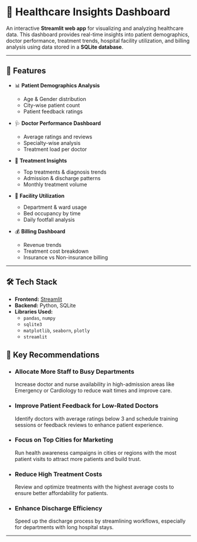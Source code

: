# 🏥 Healthcare Insights Dashboard

An interactive **Streamlit web app** for visualizing and analyzing healthcare data. This dashboard provides real-time insights into patient demographics, doctor performance, treatment trends, hospital facility utilization, and billing analysis using data stored in a **SQLite database**.

---

## 🚀 Features

- 📊 **Patient Demographics Analysis**
  - Age & Gender distribution
  - City-wise patient count
  - Patient feedback ratings

- 🩺 **Doctor Performance Dashboard**
  - Average ratings and reviews
  - Specialty-wise analysis
  - Treatment load per doctor

- 💉 **Treatment Insights**
  - Top treatments & diagnosis trends
  - Admission & discharge patterns
  - Monthly treatment volume

- 🏨 **Facility Utilization**
  - Department & ward usage
  - Bed occupancy by time
  - Daily footfall analysis

- 💰 **Billing Dashboard**
  - Revenue trends
  - Treatment cost breakdown
  - Insurance vs Non-insurance billing

---

## 🛠 Tech Stack

- **Frontend:** [Streamlit](https://streamlit.io/)
- **Backend:** Python, SQLite
- **Libraries Used:**
  - `pandas`, `numpy`
  - `sqlite3`
  - `matplotlib`, `seaborn`, `plotly`
  - `streamlit`


## 📢 Key Recommendations

  - ### Allocate More Staff to Busy Departments
      Increase doctor and nurse availability in high-admission areas like Emergency or Cardiology to reduce wait times and improve care.

  - ### Improve Patient Feedback for Low-Rated Doctors
      Identify doctors with average ratings below 3 and schedule training sessions or feedback reviews to enhance patient experience.

  - ### Focus on Top Cities for Marketing
      Run health awareness campaigns in cities or regions with the most patient visits to attract more patients and build trust.

  - ### Reduce High Treatment Costs
      Review and optimize treatments with the highest average costs to ensure better affordability for patients.

  - ### Enhance Discharge Efficiency
    Speed up the discharge process by streamlining workflows, especially for departments with long hospital stays.
---

